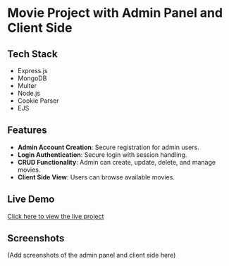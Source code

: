 # Movie Project with Admin Panel and Client Side

## Tech Stack
- Express.js
- MongoDB
- Multer
- Node.js
- Cookie Parser
- EJS

## Features
- **Admin Account Creation**: Secure registration for admin users.
- **Login Authentication**: Secure login with session handling.
- **CRUD Functionality**: Admin can create, update, delete, and manage movies.
- **Client Side View**: Users can browse available movies.

## Live Demo
[Click here to view the live project](https://movie-website-v1-matrix.onrender.com/)

## Screenshots
(Add screenshots of the admin panel and client side here)

